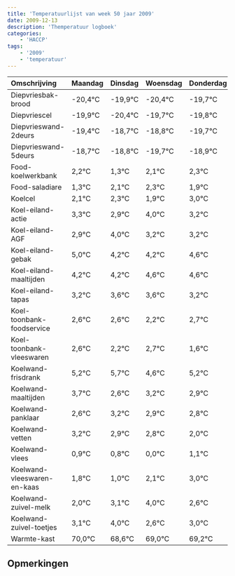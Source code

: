 ```yaml
---
title: 'Temperatuurlijst van week 50 jaar 2009'
date: 2009-12-13
description: 'Themperatuur logboek'
categories:
    - 'HACCP'
tags:
    - '2009'
    - 'temperatuur'
---
```

|Omschrijving|Maandag|Dinsdag|Woensdag|Donderdag|Vrijdag|Zaterdag|Zondag|
|:---|:---|:---|:---|:---|:---|:---|:---|
|Diepvriesbak-brood|-20,4°C|-19,9°C|-20,4°C|-19,7°C|-19,8°C|-20,7°C|-19,9°C|
|Diepvriescel|-19,9°C|-20,4°C|-19,7°C|-19,8°C|-20,7°C|-19,9°C|-19,7°C|
|Diepvrieswand-2deurs|-19,4°C|-18,7°C|-18,8°C|-19,7°C|-18,9°C|-18,7°C|-19,1°C|
|Diepvrieswand-5deurs|-18,7°C|-18,8°C|-19,7°C|-18,9°C|-18,7°C|-19,1°C|-18,0°C|
|Food-koelwerkbank|2,2°C|1,3°C|2,1°C|2,3°C|1,9°C|3,0°C|2,2°C|
|Food-saladiare|1,3°C|2,1°C|2,3°C|1,9°C|3,0°C|2,2°C|2,2°C|
|Koelcel|2,1°C|2,3°C|1,9°C|3,0°C|2,2°C|2,2°C|2,6°C|
|Koel-eiland-actie|3,3°C|2,9°C|4,0°C|3,2°C|3,2°C|3,6°C|3,6°C|
|Koel-eiland-AGF|2,9°C|4,0°C|3,2°C|3,2°C|3,6°C|3,6°C|3,2°C|
|Koel-eiland-gebak|5,0°C|4,2°C|4,2°C|4,6°C|4,6°C|4,2°C|4,7°C|
|Koel-eiland-maaltijden|4,2°C|4,2°C|4,6°C|4,6°C|4,2°C|4,7°C|3,6°C|
|Koel-eiland-tapas|3,2°C|3,6°C|3,6°C|3,2°C|3,7°C|2,6°C|3,2°C|
|Koel-toonbank-foodservice|2,6°C|2,6°C|2,2°C|2,7°C|1,6°C|2,2°C|1,9°C|
|Koel-toonbank-vleeswaren|2,6°C|2,2°C|2,7°C|1,6°C|2,2°C|1,9°C|1,8°C|
|Koelwand-frisdrank|5,2°C|5,7°C|4,6°C|5,2°C|4,9°C|4,8°C|4,0°C|
|Koelwand-maaltijden|3,7°C|2,6°C|3,2°C|2,9°C|2,8°C|2,0°C|3,1°C|
|Koelwand-panklaar|2,6°C|3,2°C|2,9°C|2,8°C|2,0°C|3,1°C|4,0°C|
|Koelwand-vetten|3,2°C|2,9°C|2,8°C|2,0°C|3,1°C|4,0°C|2,6°C|
|Koelwand-vlees|0,9°C|0,8°C|0,0°C|1,1°C|2,0°C|0,6°C|1,0°C|
|Koelwand-vleeswaren-en-kaas|1,8°C|1,0°C|2,1°C|3,0°C|1,6°C|2,0°C|2,2°C|
|Koelwand-zuivel-melk|2,0°C|3,1°C|4,0°C|2,6°C|3,0°C|3,2°C|3,2°C|
|Koelwand-zuivel-toetjes|3,1°C|4,0°C|2,6°C|3,0°C|3,2°C|3,2°C|3,0°C|
|Warmte-kast|70,0°C|68,6°C|69,0°C|69,2°C|69,2°C|69,0°C|68,6°C|

## Opmerkingen


